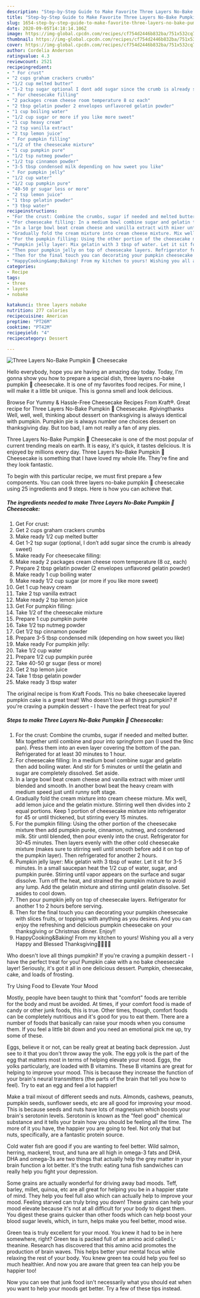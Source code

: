 ```yaml
---
description: "Step-by-Step Guide to Make Favorite Three Layers No-Bake Pumpkin 🎃 Cheesecake"
title: "Step-by-Step Guide to Make Favorite Three Layers No-Bake Pumpkin 🎃 Cheesecake"
slug: 1654-step-by-step-guide-to-make-favorite-three-layers-no-bake-pumpkin-cheesecake
date: 2020-09-05T14:18:14.106Z
image: https://img-global.cpcdn.com/recipes/cf754d2446b832ba/751x532cq70/three-layers-no-bake-pumpkin-🎃-cheesecake-recipe-main-photo.jpg
thumbnail: https://img-global.cpcdn.com/recipes/cf754d2446b832ba/751x532cq70/three-layers-no-bake-pumpkin-🎃-cheesecake-recipe-main-photo.jpg
cover: https://img-global.cpcdn.com/recipes/cf754d2446b832ba/751x532cq70/three-layers-no-bake-pumpkin-🎃-cheesecake-recipe-main-photo.jpg
author: Cordelia Anderson
ratingvalue: 4.3
reviewcount: 2521
recipeingredient:
- " For crust"
- "2 cups graham crackers crumbs"
- "1/2 cup melted butter"
- "1-2 tsp sugar optional I dont add sugar since the crumb is already sweet"
- " For cheesecake filling"
- "2 packages cream cheese room temperature 8 oz each"
- "2 tbsp gelatin powder 2 envelopes unflavored gelatin powder"
- "1 cup boiling water"
- "1/2 cup sugar or more if you like more sweet"
- "1 cup heavy cream"
- "2 tsp vanilla extract"
- "2 tsp lemon juice"
- " For pumpkin filling"
- "1/2 of the cheesecake mixture"
- "1 cup pumpkin pure"
- "1/2 tsp nutmeg powder"
- "1/2 tsp cinnamon powder"
- "3-5 tbsp condensed milk depending on how sweet you like"
- " For pumpkin jelly"
- "1/2 cup water"
- "1/2 cup pumpkin pure"
- "40-50 gr sugar less or more"
- "2 tsp lemon juice"
- "1 tbsp gelatin powder"
- "3 tbsp water"
recipeinstructions:
- "For the crust: Combine the crumbs, sugar if needed and melted butter. Mix together until combine and pour into springform pan (I used the 9inc pan). Press them into an even layer covering the bottom of the pan. Refrigerated for at least 30 minutes to 1 hour."
- "For cheesecake filling: In a medium bowl combine sugar and gelatin then add boiling water. And stir for 5 minutes or until the gelatin and sugar are completely dissolved. Set aside."
- "In a large bowl beat cream cheese and vanilla extract with mixer until blended and smooth. In another bowl beat the heavy cream with medium speed just until runny soft stage."
- "Gradually fold the cream mixture into cream cheese mixture. Mix well, add lemon juice and the gelatin mixture. Stirring well then divides into 2 equal portions. Keep 1 portion of cheesecake mixture into refrigerator for 45 or until thickened, but stirring every 15 minutes."
- "For the pumpkin filling: Using the other portion of the cheesecake mixture then add pumpkin purée, cinnamon, nutmeg, and condensed milk. Stir until blended, then pour evenly into the crust. Refrigerator for 30-45 minutes. Then layers evenly with the other cold cheesecake mixture (makes sure to stirring well until smooth before add it on top of the pumpkin layer). Then refrigerated for another 2 hours."
- "Pumpkin jelly layer: Mix gelatin with 3 tbsp of water. Let it sit for 3-5 minutes. In a small saucepan heat the 1/2 cup of water, sugar, and pumpkin purée. Stirring until vapor appears on the surface and sugar dissolve. Turn off the heat, and strained the pumpkin mixture to avoid any lump. Add the gelatin mixture and stirring until gelatin dissolve. Set asides to cool down."
- "Then pour pumpkin jelly on top of cheesecake layers. Refrigerator for another 1 to 2 hours before serving."
- "Then for the final touch you can decorating your pumpkin cheesecake with slices fruits, or toppings with anything as you desires. And you can enjoy the refreshing and delicious pumpkin cheesecake on your thanksgiving or Christmas dinner. Enjoy!!"
- "HappyCooking&amp;Baking! From my kitchen to yours! Wishing you all a very Happy and Blessed Thanksgiving🍁🍂🧡🎃"
categories:
- Recipe
tags:
- three
- layers
- nobake

katakunci: three layers nobake 
nutrition: 277 calories
recipecuisine: American
preptime: "PT26M"
cooktime: "PT42M"
recipeyield: "4"
recipecategory: Dessert

---
```



![Three Layers No-Bake Pumpkin 🎃 Cheesecake](https://img-global.cpcdn.com/recipes/cf754d2446b832ba/751x532cq70/three-layers-no-bake-pumpkin-🎃-cheesecake-recipe-main-photo.jpg)

Hello everybody, hope you are having an amazing day today. Today, I'm gonna show you how to prepare a special dish, three layers no-bake pumpkin 🎃 cheesecake. It is one of my favorites food recipes. For mine, I will make it a little bit unique. This is gonna smell and look delicious.

Browse For Yummy &amp; Hassle-Free Cheesecake Recipes From Kraft®. Great recipe for Three Layers No-Bake Pumpkin 🎃 Cheesecake. #givingthanks Well, well, well, thinking about dessert on thanksgiving is always identical with pumpkin. Pumpkin pie is always number one choices dessert on thanksgiving day. But too bad, I am not really a fan of any pies.

Three Layers No-Bake Pumpkin 🎃 Cheesecake is one of the most popular of current trending meals on earth. It is easy, it's quick, it tastes delicious. It is enjoyed by millions every day. Three Layers No-Bake Pumpkin 🎃 Cheesecake is something that I have loved my whole life. They're fine and they look fantastic.


To begin with this particular recipe, we must first prepare a few components. You can cook three layers no-bake pumpkin 🎃 cheesecake using 25 ingredients and 9 steps. Here is how you can achieve that.

<!--inarticleads1-->

##### The ingredients needed to make Three Layers No-Bake Pumpkin 🎃 Cheesecake:

1. Get  For crust:
1. Get 2 cups graham crackers crumbs
1. Make ready 1/2 cup melted butter
1. Get 1-2 tsp sugar (optional, I don’t add sugar since the crumb is already sweet)
1. Make ready  For cheesecake filling:
1. Make ready 2 packages cream cheese room temperature (8 oz, each)
1. Prepare 2 tbsp gelatin powder (2 envelopes unflavored gelatin powder)
1. Make ready 1 cup boiling water
1. Make ready 1/2 cup sugar (or more if you like more sweet)
1. Get 1 cup heavy cream
1. Take 2 tsp vanilla extract
1. Make ready 2 tsp lemon juice
1. Get  For pumpkin filling:
1. Take 1/2 of the cheesecake mixture
1. Prepare 1 cup pumpkin purée
1. Take 1/2 tsp nutmeg powder
1. Get 1/2 tsp cinnamon powder
1. Prepare 3-5 tbsp condensed milk (depending on how sweet you like)
1. Make ready  For pumpkin jelly:
1. Take 1/2 cup water
1. Prepare 1/2 cup pumpkin purée
1. Take 40-50 gr sugar (less or more)
1. Get 2 tsp lemon juice
1. Take 1 tbsp gelatin powder
1. Make ready 3 tbsp water


The original recipe is from Kraft Foods. This no bake cheesecake layered pumpkin cake is a great treat! Who doesn&#39;t love all things pumpkin? If you&#39;re craving a pumpkin dessert - I have the perfect treat for you! 

<!--inarticleads2-->

##### Steps to make Three Layers No-Bake Pumpkin 🎃 Cheesecake:

1. For the crust: Combine the crumbs, sugar if needed and melted butter. Mix together until combine and pour into springform pan (I used the 9inc pan). Press them into an even layer covering the bottom of the pan. Refrigerated for at least 30 minutes to 1 hour.
1. For cheesecake filling: In a medium bowl combine sugar and gelatin then add boiling water. And stir for 5 minutes or until the gelatin and sugar are completely dissolved. Set aside.
1. In a large bowl beat cream cheese and vanilla extract with mixer until blended and smooth. In another bowl beat the heavy cream with medium speed just until runny soft stage.
1. Gradually fold the cream mixture into cream cheese mixture. Mix well, add lemon juice and the gelatin mixture. Stirring well then divides into 2 equal portions. Keep 1 portion of cheesecake mixture into refrigerator for 45 or until thickened, but stirring every 15 minutes.
1. For the pumpkin filling: Using the other portion of the cheesecake mixture then add pumpkin purée, cinnamon, nutmeg, and condensed milk. Stir until blended, then pour evenly into the crust. Refrigerator for 30-45 minutes. Then layers evenly with the other cold cheesecake mixture (makes sure to stirring well until smooth before add it on top of the pumpkin layer). Then refrigerated for another 2 hours.
1. Pumpkin jelly layer: Mix gelatin with 3 tbsp of water. Let it sit for 3-5 minutes. In a small saucepan heat the 1/2 cup of water, sugar, and pumpkin purée. Stirring until vapor appears on the surface and sugar dissolve. Turn off the heat, and strained the pumpkin mixture to avoid any lump. Add the gelatin mixture and stirring until gelatin dissolve. Set asides to cool down.
1. Then pour pumpkin jelly on top of cheesecake layers. Refrigerator for another 1 to 2 hours before serving.
1. Then for the final touch you can decorating your pumpkin cheesecake with slices fruits, or toppings with anything as you desires. And you can enjoy the refreshing and delicious pumpkin cheesecake on your thanksgiving or Christmas dinner. Enjoy!!
1. HappyCooking&amp;Baking! From my kitchen to yours! Wishing you all a very Happy and Blessed Thanksgiving🍁🍂🧡🎃


Who doesn&#39;t love all things pumpkin? If you&#39;re craving a pumpkin dessert - I have the perfect treat for you! Pumpkin cake with a no bake cheesecake layer! Seriously, it&#39;s got it all in one delicious dessert. Pumpkin, cheesecake, cake, and loads of frosting. 

Try Using Food to Elevate Your Mood


Mostly, people have been taught to think that "comfort" foods are terrible for the body and must be avoided. At times, if your comfort food is made of candy or other junk foods, this is true. Other times, though, comfort foods can be completely nutritious and it's good for you to eat them. There are a number of foods that basically can raise your moods when you consume them. If you feel a little bit down and you need an emotional pick me up, try some of these.

Eggs, believe it or not, can be really great at beating back depression. Just see to it that you don't throw away the yolk. The egg yolk is the part of the egg that matters most in terms of helping elevate your mood. Eggs, the yolks particularly, are loaded with B vitamins. These B vitamins are great for helping to improve your mood. This is because they increase the function of your brain's neural transmitters (the parts of the brain that tell you how to feel). Try to eat an egg and feel a lot happier!

Make a trail mixout of different seeds and nuts. Almonds, cashews, peanuts, pumpkin seeds, sunflower seeds, etc are all good for improving your mood. This is because seeds and nuts have lots of magnesium which boosts your brain's serotonin levels. Serotonin is known as the "feel good" chemical substance and it tells your brain how you should be feeling all the time. The more of it you have, the happier you are going to feel. Not only that but nuts, specifically, are a fantastic protein source.

Cold water fish are good if you are wanting to feel better. Wild salmon, herring, mackerel, trout, and tuna are all high in omega-3 fats and DHA. DHA and omega-3s are two things that actually help the grey matter in your brain function a lot better. It's the truth: eating tuna fish sandwiches can really help you fight your depression. 

Some grains are actually wonderful for driving away bad moods. Teff, barley, millet, quinoa, etc are all great for helping you be in a happier state of mind. They help you feel full also which can actually help to improve your mood. Feeling starved can truly bring you down! These grains can help your mood elevate because it's not at all difficult for your body to digest them. You digest these grains quicker than other foods which can help boost your blood sugar levels, which, in turn, helps make you feel better, mood wise.

Green tea is truly excellent for your mood. You knew it had to be in here somewhere, right? Green tea is packed full of an amino acid called L-theanine. Research has discovered that this amino acid promotes the production of brain waves. This helps better your mental focus while relaxing the rest of your body. You knew green tea could help you feel so much healthier. And now you are aware that green tea can help you be happier too!

Now you can see that junk food isn't necessarily what you should eat when you want to help your moods get better. Try  a few  of  these  tips  instead.

